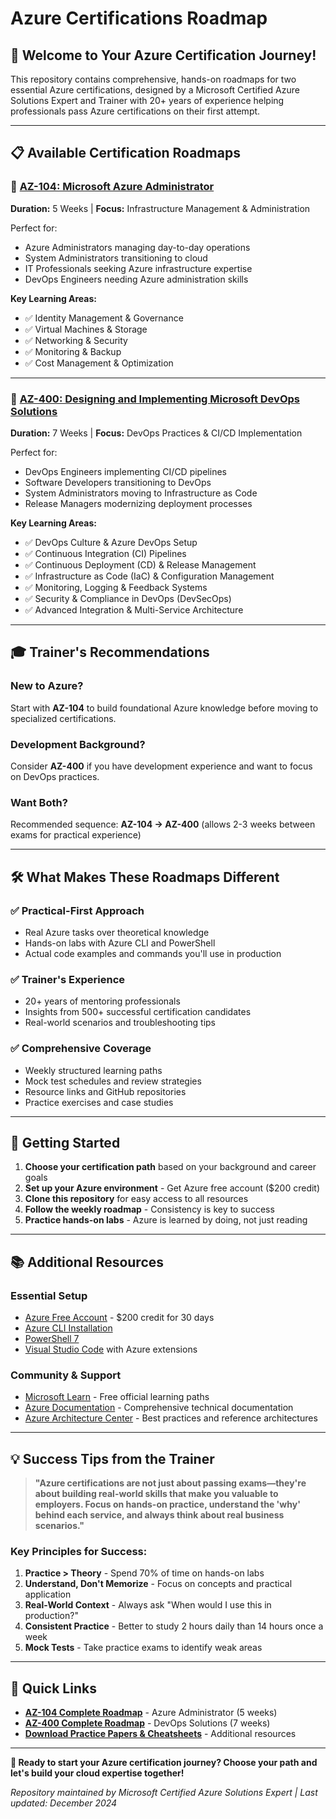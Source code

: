 # Azure Certifications Roadmap

## 🎯 Welcome to Your Azure Certification Journey!

This repository contains comprehensive, hands-on roadmaps for two essential Azure certifications, designed by a Microsoft Certified Azure Solutions Expert and Trainer with 20+ years of experience helping professionals pass Azure certifications on their first attempt.

---

## 📋 Available Certification Roadmaps

### **🔧 [AZ-104: Microsoft Azure Administrator](./AZ-104-README.md)**
**Duration:** 5 Weeks | **Focus:** Infrastructure Management & Administration

Perfect for:
- Azure Administrators managing day-to-day operations
- System Administrators transitioning to cloud
- IT Professionals seeking Azure infrastructure expertise
- DevOps Engineers needing Azure administration skills

**Key Learning Areas:**
- ✅ Identity Management & Governance
- ✅ Virtual Machines & Storage
- ✅ Networking & Security
- ✅ Monitoring & Backup
- ✅ Cost Management & Optimization

---

### **🚀 [AZ-400: Designing and Implementing Microsoft DevOps Solutions](./AZ-400-README.md)**
**Duration:** 7 Weeks | **Focus:** DevOps Practices & CI/CD Implementation

Perfect for:
- DevOps Engineers implementing CI/CD pipelines
- Software Developers transitioning to DevOps
- System Administrators moving to Infrastructure as Code
- Release Managers modernizing deployment processes

**Key Learning Areas:**
- ✅ DevOps Culture & Azure DevOps Setup
- ✅ Continuous Integration (CI) Pipelines
- ✅ Continuous Deployment (CD) & Release Management
- ✅ Infrastructure as Code (IaC) & Configuration Management
- ✅ Monitoring, Logging & Feedback Systems
- ✅ Security & Compliance in DevOps (DevSecOps)
- ✅ Advanced Integration & Multi-Service Architecture

---

## 🎓 Trainer's Recommendations

### **New to Azure?** 
Start with **AZ-104** to build foundational Azure knowledge before moving to specialized certifications.

### **Development Background?**
Consider **AZ-400** if you have development experience and want to focus on DevOps practices.

### **Want Both?**
Recommended sequence: **AZ-104 → AZ-400** (allows 2-3 weeks between exams for practical experience)

---

## 🛠️ What Makes These Roadmaps Different

### **✅ Practical-First Approach**
- Real Azure tasks over theoretical knowledge
- Hands-on labs with Azure CLI and PowerShell
- Actual code examples and commands you'll use in production

### **✅ Trainer's Experience**
- 20+ years of mentoring professionals
- Insights from 500+ successful certification candidates
- Real-world scenarios and troubleshooting tips

### **✅ Comprehensive Coverage**
- Weekly structured learning paths
- Mock test schedules and review strategies
- Resource links and GitHub repositories
- Practice exercises and case studies

---

## 🚀 Getting Started

1. **Choose your certification path** based on your background and career goals
2. **Set up your Azure environment** - Get Azure free account ($200 credit)
3. **Clone this repository** for easy access to all resources
4. **Follow the weekly roadmap** - Consistency is key to success
5. **Practice hands-on labs** - Azure is learned by doing, not just reading

---

## 📚 Additional Resources

### **Essential Setup**
- [Azure Free Account](https://azure.microsoft.com/free/) - $200 credit for 30 days
- [Azure CLI Installation](https://docs.microsoft.com/cli/azure/install-azure-cli)
- [PowerShell 7](https://docs.microsoft.com/powershell/scripting/install/installing-powershell)
- [Visual Studio Code](https://code.visualstudio.com/) with Azure extensions

### **Community & Support**
- [Microsoft Learn](https://docs.microsoft.com/learn/) - Free official learning paths
- [Azure Documentation](https://docs.microsoft.com/azure/) - Comprehensive technical documentation
- [Azure Architecture Center](https://docs.microsoft.com/azure/architecture/) - Best practices and reference architectures

---

## 💡 Success Tips from the Trainer

> **"Azure certifications are not just about passing exams—they're about building real-world skills that make you valuable to employers. Focus on hands-on practice, understand the 'why' behind each service, and always think about real business scenarios."**

### **Key Principles for Success:**
1. **Practice > Theory** - Spend 70% of time on hands-on labs
2. **Understand, Don't Memorize** - Focus on concepts and practical application
3. **Real-World Context** - Always ask "When would I use this in production?"
4. **Consistent Practice** - Better to study 2 hours daily than 14 hours once a week
5. **Mock Tests** - Take practice exams to identify weak areas

---

## 🔗 Quick Links

- **[AZ-104 Complete Roadmap](./AZ-104-README.md)** - Azure Administrator (5 weeks)
- **[AZ-400 Complete Roadmap](./AZ-400-README.md)** - DevOps Solutions (7 weeks)
- **[Download Practice Papers & Cheatsheets](https://drive.google.com/yourlink)** - Additional resources

---

**🎯 Ready to start your Azure certification journey? Choose your path and let's build your cloud expertise together!**

*Repository maintained by Microsoft Certified Azure Solutions Expert | Last updated: December 2024*